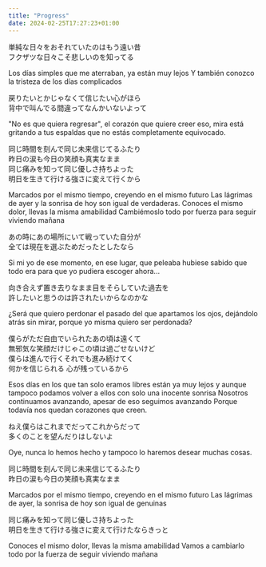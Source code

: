 ```yaml
---
title: "Progress"
date: 2024-02-25T17:27:23+01:00
---
```



単純な日々をおそれていたのはもう遠い昔  
フクザツな日々こそ悲しいのを知ってる

Los días simples que me aterraban, ya están muy lejos
Y también conozco la tristeza de los días complicados

戻りたいとかじゃなくて信じたい心がほら  
背中で叫んでる間違ってなんかいないよって

"No es que quiera regresar", el corazón que quiere creer eso, mira
está gritando a tus espaldas que no estás completamente equivocado.

同じ時間を刻んで同じ未来信じてるふたり  
昨日の涙も今日の笑顔も真実なまま  
同じ痛みを知って同じ優しさ持ちよった  
明日を生きて行ける強さに変えて行くから

Marcados por el mismo tiempo, creyendo en el mismo futuro
Las lágrimas de ayer y la sonrisa de hoy son igual de verdaderas.
Conoces el mismo dolor, llevas la misma amabilidad
Cambiémoslo todo por fuerza para seguir viviendo mañana


あの時にあの場所にいて戦っていた自分が  
全ては現在を選ぶためだったとしたなら

Si mi yo de ese momento, en ese lugar, que peleaba
hubiese sabido que todo era para que yo pudiera escoger ahora...


向き合えず置き去りなまま目をそらしていた過去を  
許したいと思うのは許されたいからなのかな

¿Será que quiero perdonar el pasado del que apartamos los ojos,
dejándolo atrás sin mirar, porque yo misma quiero ser perdonada?

僕らがただ自由でいられたあの頃は遠くて  
無邪気な笑顔だけじゃこの頃は過ごせないけど  
僕らは進んで行くそれでも進み続けてく  
何かを信じられる 心が残っているから

Esos días en los que tan solo eramos libres están ya muy lejos
y aunque tampoco podamos volver a ellos con solo una inocente sonrisa
Nosotros continuamos avanzando, apesar de eso seguimos avanzando
Porque todavía nos quedan corazones que creen.

ねえ僕らはこれまでだってこれからだって  
多くのことを望んだりはしないよ

Oye, nunca lo hemos hecho y tampoco lo haremos
desear muchas cosas.

同じ時間を刻んで同じ未来信じてるふたり  
昨日の涙も今日の笑顔も真実なまま

Marcados por el mismo tiempo, creyendo en el mismo futuro
Las lágrimas de ayer, la sonrisa de hoy son igual de genuinas


同じ痛みを知って同じ優しさ持ちよった  
明日を生きて行ける強さに変えて行けたならきっと

Conoces el mismo dolor, llevas la misma amabilidad
Vamos a cambiarlo todo por la fuerza de seguir viviendo mañana
